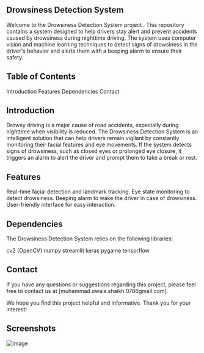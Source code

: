 ## Drowsiness Detection System

Welcome to the Drowsiness Detection System project . This repository contains a system designed to help drivers stay alert and prevent accidents caused by drowsiness during nighttime driving. The system uses computer vision and machine learning techniques to detect signs of drowsiness in the driver's behavior and alerts them with a beeping alarm to ensure their safety.

## Table of Contents

Introduction
Features
Dependencies
Contact

## Introduction

Drowsy driving is a major cause of road accidents, especially during nighttime when visibility is reduced. The Drowsiness Detection System is an intelligent solution that can help drivers remain vigilant by constantly monitoring their facial features and eye movements. If the system detects signs of drowsiness, such as closed eyes or prolonged eye closure, it triggers an alarm to alert the driver and prompt them to take a break or rest.

## Features

Real-time facial detection and landmark tracking.
Eye state monitoring to detect drowsiness.
Beeping alarm to wake the driver in case of drowsiness.
User-friendly interface for easy interaction.

## Dependencies

The Drowsiness Detection System relies on the following libraries:

cv2 (OpenCV) 
numpy 
streamlit
keras
pygame
tensorflow 

## Contact

If you have any questions or suggestions regarding this project, please feel free to contact us at [muhammad.owais.shaikh.0786gmail.com].

We hope you find this project helpful and informative. Thank you for your interest!

## Screenshots


![image](https://github.com/Owais-Shaikh-0786/Drowsiness-Detection-System/assets/139638554/f8e042e2-64d9-4c6e-86ae-210a1fdedae6)


